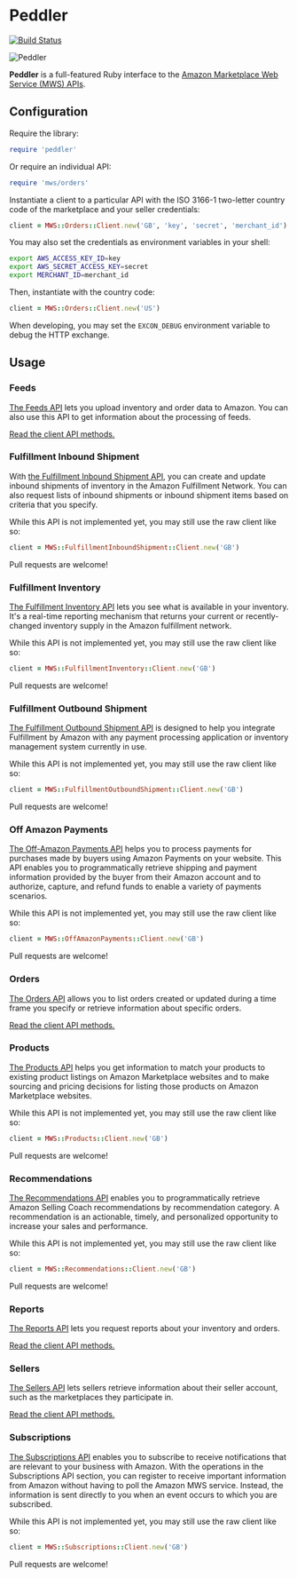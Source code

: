 # Peddler

[![Build Status][travis]][badge]

![Peddler][mussels]

**Peddler** is a full-featured Ruby interface to the [Amazon Marketplace Web Service (MWS) APIs][docs].

## Configuration

Require the library:

```ruby
require 'peddler'
```

Or require an individual API:

```ruby
require 'mws/orders'
```

Instantiate a client to a particular API with the ISO 3166-1 two-letter country code of the marketplace and your seller credentials:

```ruby
client = MWS::Orders::Client.new('GB', 'key', 'secret', 'merchant_id')
```

You may also set the credentials as environment variables in your shell:

```sh
export AWS_ACCESS_KEY_ID=key
export AWS_SECRET_ACCESS_KEY=secret
export MERCHANT_ID=merchant_id
```

Then, instantiate with the country code:

```ruby
client = MWS::Orders::Client.new('US')
```

When developing, you may set the `EXCON_DEBUG` environment variable to debug the HTTP exchange.

## Usage

### Feeds

[The Feeds API][feeds-api] lets you upload inventory and order data to Amazon. You can also use this API to get information about the processing of feeds.

[Read the client API methods.][feeds-client-api]

### Fulfillment Inbound Shipment

With [the Fulfillment Inbound Shipment API][fulfillment-inbound-shipment-api], you can create and update inbound shipments of inventory in the Amazon Fulfillment Network. You can also request lists of inbound shipments or inbound shipment items based on criteria that you specify.

While this API is not implemented yet, you may still use the raw client like so:

```ruby
client = MWS::FulfillmentInboundShipment::Client.new('GB')
```

Pull requests are welcome!

### Fulfillment Inventory

[The Fulfillment Inventory API][fulfillment-inventory-api] lets you see what is available in your inventory. It's a real-time reporting mechanism that returns your current or recently-changed inventory supply in the Amazon fulfillment network.

While this API is not implemented yet, you may still use the raw client like so:

```ruby
client = MWS::FulfillmentInventory::Client.new('GB')
```

Pull requests are welcome!

### Fulfillment Outbound Shipment

[The Fulfillment Outbound Shipment API][fulfillment-outbound-shipment-api] is designed to help you integrate Fulfillment by Amazon with any payment processing application or inventory management system currently in use.

While this API is not implemented yet, you may still use the raw client like so:

```ruby
client = MWS::FulfillmentOutboundShipment::Client.new('GB')
```

Pull requests are welcome!

### Off Amazon Payments

[The Off-Amazon Payments API][off-amazon-payments-api] helps you to process payments for purchases made by buyers using Amazon Payments on your website. This API enables you to programmatically retrieve shipping and payment information provided by the buyer from their Amazon account and to authorize, capture, and refund funds to enable a variety of payments scenarios.

While this API is not implemented yet, you may still use the raw client like so:

```ruby
client = MWS::OffAmazonPayments::Client.new('GB')
```

Pull requests are welcome!

### Orders

[The Orders API][orders-api] allows you to list orders created or updated during a time frame you specify or retrieve information about specific orders.

[Read the client API methods.][orders-client-api]

### Products

[The Products API][products-api] helps you get information to match your products to existing product listings on Amazon Marketplace websites and to make sourcing and pricing decisions for listing those products on Amazon Marketplace websites.

While this API is not implemented yet, you may still use the raw client like so:

```ruby
client = MWS::Products::Client.new('GB')
```

Pull requests are welcome!

### Recommendations

[The Recommendations API][recommendations-api] enables you to programmatically retrieve Amazon Selling Coach recommendations by recommendation category. A recommendation is an actionable, timely, and personalized opportunity to increase your sales and performance.

While this API is not implemented yet, you may still use the raw client like so:

```ruby
client = MWS::Recommendations::Client.new('GB')
```

Pull requests are welcome!

### Reports

[The Reports API][reports-api] lets you request reports about your inventory and orders.

[Read the client API methods.][reports-client-api]

### Sellers

[The Sellers API][sellers-api] lets sellers retrieve information about their seller account, such as the marketplaces they participate in.

[Read the client API methods.][sellers-client-api]

### Subscriptions

[The Subscriptions API][subscriptions-api] enables you to subscribe to receive notifications that are relevant to your business with Amazon. With the operations in the Subscriptions API section, you can register to receive important information from Amazon without having to poll the Amazon MWS service. Instead, the information is sent directly to you when an event occurs to which you are subscribed.

While this API is not implemented yet, you may still use the raw client like so:

```ruby
client = MWS::Subscriptions::Client.new('GB')
```

Pull requests are welcome!

[travis]: https://travis-ci.org/papercavalier/peddler.png
[badge]:https://travis-ci.org/papercavalier/peddler
[mussels]: http://f.cl.ly/items/0W3V0A1Z110Q0x461b3H/mussels.jpeg
[docs]: https://developer.amazonservices.com/gp/mws/docs.html
[feeds-api]: http://docs.developer.amazonservices.com/en_US/feeds/index.html
[reports-api]: http://docs.developer.amazonservices.com/en_US/reports/index.html
[fulfillment-inbound-shipment-api]: http://docs.developer.amazonservices.com/en_US/fba_inbound/index.html
[fulfillment-inventory-api]: http://docs.developer.amazonservices.com/en_US/fba_inventory/index.html
[fulfillment-outbound-shipment-api]: http://docs.developer.amazonservices.com/en_US/fba_outbound/index.html
[off-amazon-payments-api]: http://docs.developer.amazonservices.com/en_US/off_amazon_payments/index.html
[orders-api]: http://docs.developer.amazonservices.com/en_US/orders/index.html
[products-api]: http://docs.developer.amazonservices.com/en_US/products/index.html
[recommendations-api]: http://docs.developer.amazonservices.com/en_US/recommendations/index.html
[sellers-api]: http://docs.developer.amazonservices.com/en_US/sellers/index.html
[Subscriptions-api]: http://docs.developer.amazonservices.com/en_US/subscriptions/index.html
[feeds-client-api]: https://github.com/papercavalier/peddler/blob/master/lib/mws/feeds/client.rb
[orders-client-api]: https://github.com/papercavalier/peddler/blob/master/lib/mws/orders/client.rb
[reports-client-api]: https://github.com/papercavalier/peddler/blob/master/lib/mws/reports/client.rb
[sellers-client-api]: https://github.com/papercavalier/peddler/blob/master/lib/mws/sellers/client.rb
